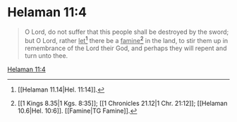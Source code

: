 # Helaman 11:4

> O Lord, do not suffer that this people shall be destroyed by the sword; but O Lord, rather <u>let</u>[^a] there be a <u>famine</u>[^b] in the land, to stir them up in remembrance of the Lord their God, and perhaps they will repent and turn unto thee.

[Helaman 11:4](https://www.churchofjesuschrist.org/study/scriptures/bofm/hel/11?lang=eng&id=p4#p4)


[^a]: [[Helaman 11.14|Hel. 11:14]].  
[^b]: [[1 Kings 8.35|1 Kgs. 8:35]]; [[1 Chronicles 21.12|1 Chr. 21:12]]; [[Helaman 10.6|Hel. 10:6]]. [[Famine|TG Famine]].  
